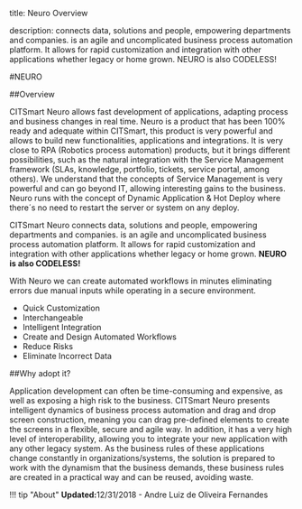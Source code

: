title: Neuro Overview

description: connects data, solutions and people, empowering departments and companies. is an agile and uncomplicated business process automation platform. It allows for rapid customization and integration with other applications whether legacy or home grown. NEURO is also CODELESS!

#NEURO 

##Overview 

CITSmart Neuro allows fast development of applications, adapting process and business changes in real time.
Neuro is a product that has been 100% ready and adequate within CITSmart, this product is very powerful and allows to build new functionalities, applications and integrations. It is very close to RPA (Robotics process automation) products, but it brings different possibilities, such as the natural integration with the Service Management framework (SLAs, knowledge, portfolio, tickets, service portal, among others). 
We understand that the concepts of Service Management is very powerful and can go beyond IT, allowing interesting gains to the business. 
Neuro runs with the concept of Dynamic Application & Hot Deploy where there´s no need to restart the server or system on any deploy.

CITSmart Neuro connects data, solutions and people, empowering departments and companies. is an agile and uncomplicated business process automation platform. It allows for rapid customization and integration with other applications whether legacy or home grown. **NEURO is also CODELESS!**

With Neuro we can create automated workflows in minutes eliminating errors due manual inputs while operating in a secure environment.

-   Quick Customization
-   Interchangeable
-   Intelligent Integration
-   Create and Design Automated Workflows
-   Reduce Risks
-   Eliminate Incorrect Data

##Why adopt it? 


Application development can often be time-consuming and expensive, as well as
exposing a high risk to the business. CITSmart Neuro presents intelligent
dynamics of business process automation and drag and drop screen construction,
meaning you can drag pre-defined elements to create the screens in a flexible,
secure and agile way. In addition, it has a very high level of interoperability,
allowing you to integrate your new application with any other legacy system. As
the business rules of these applications change constantly in
organizations/systems, the solution is prepared to work with the dynamism that
the business demands, these business rules are created in a practical way and
can be reused, avoiding waste.

!!! tip "About"
    <b>Updated:</b>12/31/2018 - Andre Luiz de Oliveira Fernandes
